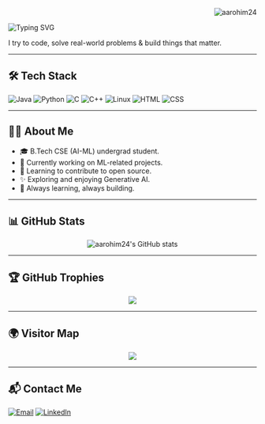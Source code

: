 <!-- Profile Views (Top Right) -->
<p align="right">
  <img src="https://komarev.com/ghpvc/?username=aarohim24&style=flat-square" alt="aarohim24" />
</p>

<!-- Typing Animation -->
<p align="left">
  <img src="https://readme-typing-svg.demolab.com?font=Fira+Code&weight=700&size=22&pause=1000&color=FFA500&center=false&vCenter=false&width=435&lines=Hello+there+%3A)" alt="Typing SVG" />
</p>

I try to code, solve real-world problems & build things that matter.

---

## 🛠️ Tech Stack

<p>
  <img src="https://img.shields.io/badge/Java-007396?style=flat-square&logo=java&logoColor=white" alt="Java" />
  <img src="https://img.shields.io/badge/Python-3776AB?style=flat-square&logo=python&logoColor=white" alt="Python" />
  <img src="https://img.shields.io/badge/C-00599C?style=flat-square&logo=c&logoColor=white" alt="C" />
  <img src="https://img.shields.io/badge/C++-00599C?style=flat-square&logo=c%2B%2B&logoColor=white" alt="C++" />
  <img src="https://img.shields.io/badge/Linux-FCC624?style=flat-square&logo=linux&logoColor=black" alt="Linux" />
  <img src="https://img.shields.io/badge/HTML5-E34F26?style=flat-square&logo=html5&logoColor=white" alt="HTML" />
  <img src="https://img.shields.io/badge/CSS3-1572B6?style=flat-square&logo=css3&logoColor=white" alt="CSS" />
</p>

---

## 👨‍💻 About Me

- 🎓 B.Tech CSE (AI-ML) undergrad student.  
- 🤖 Currently working on ML-related projects.  
- 🌱 Learning to contribute to open source.  
- ✨ Exploring and enjoying Generative AI.  
- 🚀 Always learning, always building.

---

## 📊 GitHub Stats

<p align="center">
  <img src="https://github-readme-stats.vercel.app/api?username=aarohim24&show_icons=true&theme=dark&hide_title=true" alt="aarohim24's GitHub stats" />
</p>

---

## 🏆 GitHub Trophies

<p align="center">
  <img src="https://github-profile-trophy.vercel.app/?username=aarohim24&theme=onedark" />
</p>

---

## 🌍 Visitor Map

<p align="center">
  <img src="https://profile-counter.glitch.me/aarohim24/count.svg" />
</p>

---

## 📬 Contact Me

<p>
  <a href="mailto:aarohimathur247@gmail.com"><img src="https://img.shields.io/badge/Email-D14836?style=flat-square&logo=gmail&logoColor=white" alt="Email" /></a>
  <a href="https://https://www.linkedin.com/in/aarohi-mathur-60968121a//in/yourlinkedin/" target="_blank"><img src="https://img.shields.io/badge/LinkedIn-0077B5?style=flat-square&logo=linkedin&logoColor=white" alt="LinkedIn" /></a>
</p>

